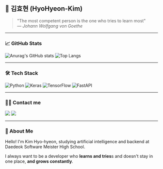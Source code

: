 ## 🌟 김효현 (HyoHyeon-Kim)

> "The most competent person is the one who tries to learn most"  
> — *Johann Wolfgang von Goethe*

---

### 📈 GitHub Stats
![Anurag's GitHub stats](https://github-readme-stats.vercel.app/api?username=hyohyeon08&show_icons=true&theme=radical)
![Top Langs](https://github-readme-stats.vercel.app/api/top-langs/?username=hyohyeon08&layout=compact&theme=radical)


---

### 🛠️ Tech Stack
![Python](https://img.shields.io/badge/python-3670A0?style=for-the-badge&logo=python&logoColor=ffdd54)
![Keras](https://img.shields.io/badge/Keras-%23D00000.svg?style=for-the-badge&logo=Keras&logoColor=white)
![TensorFlow](https://img.shields.io/badge/TensorFlow-%23FF6F00.svg?style=for-the-badge&logo=TensorFlow&logoColor=white)
![FastAPI](https://img.shields.io/badge/FastAPI-005571?style=for-the-badge&logo=fastapi)

---
### 🧑‍💻 Contact me 

  <div style="text-align: left;"> 
    <a href=https://hyohyeon.tistory.com/> <img src="https://img.shields.io/badge/Tistory-000000?style=flat-square&logo=Tistory&logoColor=white&link=https://hyohyeon.tistory.com/"></a>
         <a href=mailto:hyohyeonkim08@gmail.com> <img src="https://img.shields.io/badge/Gmail-EA4335?style=flat-square&logo=Gmail&logoColor=white&link=mailto:hyohyeonkim08@gmail.com"></a>
          </div>


---
### 👋 About Me
Hello! I'm Kim Hyo-hyeon, studying artificial intelligence and backend at Daedeok Software Meister High School.

I always want to be a developer who **learns and tries**s and doesn't stay in one place, **and grows constantly**.

    

